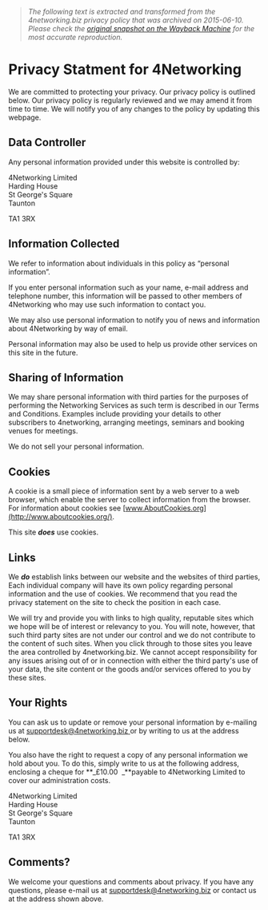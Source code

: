 > *The following text is extracted and transformed from the 4networking.biz privacy policy that was archived on 2015-06-10. Please check the [original snapshot on the Wayback Machine](https://web.archive.org/web/20150610052851id_/http%3A//www.4networking.biz/Pages/Privacy) for the most accurate reproduction.*

# Privacy Statment for 4Networking

We are committed to protecting your privacy. Our privacy policy is outlined below. Our privacy policy is regularly reviewed and we may amend it from time to time. We will notify you of any changes to the policy by updating this webpage.

## **Data Controller**

Any personal information provided under this website is controlled by:

4Networking Limited  
Harding House  
St George's Square  
Taunton

TA1 3RX

## **Information Collected**

We refer to information about individuals in this policy as “personal information”.

If you enter personal information such as your name, e-mail address and telephone number, this information will be passed to other members of 4Networking who may use such information to contact you.

We may also use personal information to notify you of news and information about 4Networking by way of email.

Personal information may also be used to help us provide other services on this site in the future.

## **Sharing of Information**

We may share personal information with third parties for the purposes of performing the Networking Services as such term is described in our Terms and Conditions. Examples include providing your details to other subscribers to 4networking, arranging meetings, seminars and booking venues for meetings.

We do not sell your personal information.

## **Cookies**

A cookie is a small piece of information sent by a web server to a web browser, which enable the server to collect information from the browser. For information about cookies see [www.AboutCookies.org](http://www.aboutcookies.org/).

This site **_does_** use cookies.

## **Links**

We **_do_** establish links between our website and the websites of third parties, Each individual company will have its own policy regarding personal information and the use of cookies. We recommend that you read the privacy statement on the site to check the position in each case.

We will try and provide you with links to high quality, reputable sites which we hope will be of interest or relevancy to you. You will note, however, that such third party sites are not under our control and we do not contribute to the content of such sites. When you click through to those sites you leave the area controlled by 4networking.biz. We cannot accept responsibility for any issues arising out of or in connection with either the third party's use of your data, the site content or the goods and/or services offered to you by these sites.

## **Your Rights**

You can ask us to update or remove your personal information by e-mailing us at [supportdesk@](mailto:supportdesk@4networking.biz?subject=Update%20or%20remove%20my%20personal%20information)[4networking.biz](mailto:supportdesk@4networking.biz?subject=Update%20or%20remove%20my%20personal%20information)[ ](mailto:supportdesk@4networking.biz?subject=Update%20or%20remove%20my%20personal%20information)or by writing to us at the address below.

You also have the right to request a copy of any personal information we hold about you. To do this, simply write to us at the following address, enclosing a cheque for **_£10.00  _**payable to 4Networking Limited to cover our administration costs.

4Networking Limited  
Harding House  
St George's Square  
Taunton

TA1 3RX

## **Comments?**

We welcome your questions and comments about privacy. If you have any questions, please e-mail us at [supportdesk](mailto:supportdesk@4networking.biz?subject=Questions%20and%20comments%20about%20privacy%20policy)[@4networking.biz](mailto:supportdesk@4networking.biz?subject=Questions%20and%20comments%20about%20privacy%20policy) or contact us at the address shown above.
